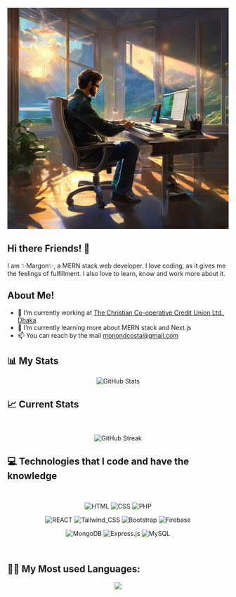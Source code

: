 ![Github Banner](assets/coding_happy.png)

## Hi there Friends! 👋

I am ✨Margon✨, a MERN stack web developer. I love coding, as it gives me the feelings of fulfillment. I also love to learn, know and work more about it.

<!--
**Marg0n/Marg0n** is a ✨ _special_ ✨ repository because its `README.md` (this file) appears on your GitHub profile.

Here are some ideas to get you started:

- 🔭 I’m currently working on ...
- 🌱 I’m currently learning ...
- 👯 I’m looking to collaborate on ...
- 🤔 I’m looking for help with ...
- 💬 Ask me about ...
- 📫 How to reach me: ...
- 😄 Pronouns: ...
- ⚡ Fun fact: ...
-->

## About Me!

- 🔭 I’m currently working at [The Christian Co-operative Credit Union Ltd., Dhaka](https://cccul.com/)
- 🌱 I’m currently learning more about MERN stack and Next.js
- 📫 You can reach by the mail [monondcosta@gmail.com](monondcosta@gmail.com)

## :bar_chart: My Stats 
<div align="center">
  <img src="https://github-readme-stats.vercel.app/api?username=Marg0n&show_icons=true&theme=radical" alt="GitHub Stats" />
</div>

## :chart_with_upwards_trend: Current Stats

<br />
<p align="center">
  <img width="60%" src="https://streak-stats.demolab.com/?user=Marg0n&theme=dark&date_format=M%20j%5B%2C%20Y%5D"  alt="GitHub Streak"/> 
</p>

## :computer: Technologies that I code and have the knowledge

<br/>
<p align="center">
    <img src="https://img.shields.io/badge/HTML5-E34F26?style=for-the-badge&logo=html5&logoColor=white" alt="HTML"/>
    <img src="https://img.shields.io/badge/CSS-239120?&style=for-the-badge&logo=css3&logoColor=white" alt="CSS"/>
    <img src="https://img.shields.io/badge/PHP-777BB4?style=for-the-badge&logo=php&logoColor=white" alt="PHP"/>
</p>
<p align="center">
    <img src="https://img.shields.io/badge/React-20232A?style=for-the-badge&logo=react&logoColor=61DAFB" alt="REACT"/>
    <img src="https://img.shields.io/badge/Tailwind_CSS-38B2AC?style=for-the-badge&logo=tailwind-css&logoColor=white" alt="Tailwind_CSS"/>
    <img src="https://img.shields.io/badge/Bootstrap-563D7C?style=for-the-badge&logo=bootstrap&logoColor=white" alt="Bootstrap"/>
    <img src="https://img.shields.io/badge/firebase-%23039BE5.svg?style=for-the-badge&logo=firebase" alt="Firebase"/>

</p>
<p align="center">
    <img src="https://img.shields.io/badge/MongoDB-4EA94B?style=for-the-badge&logo=mongodb&logoColor=white" alt="MongoDB"/>
    <img src="https://img.shields.io/badge/Express.js-404D59?style=for-the-badge" alt="Express.js"/>
    <img src="https://img.shields.io/badge/MySQL-00000F?style=for-the-badge&logo=mysql&logoColor=white" alt="MySQL"/>

</p>
<br/>

## :technologist: My Most used Languages:
<div align='center'>
  <img src="https://github-readme-stats.vercel.app/api/top-langs/?username=Marg0n"/>
</div>
